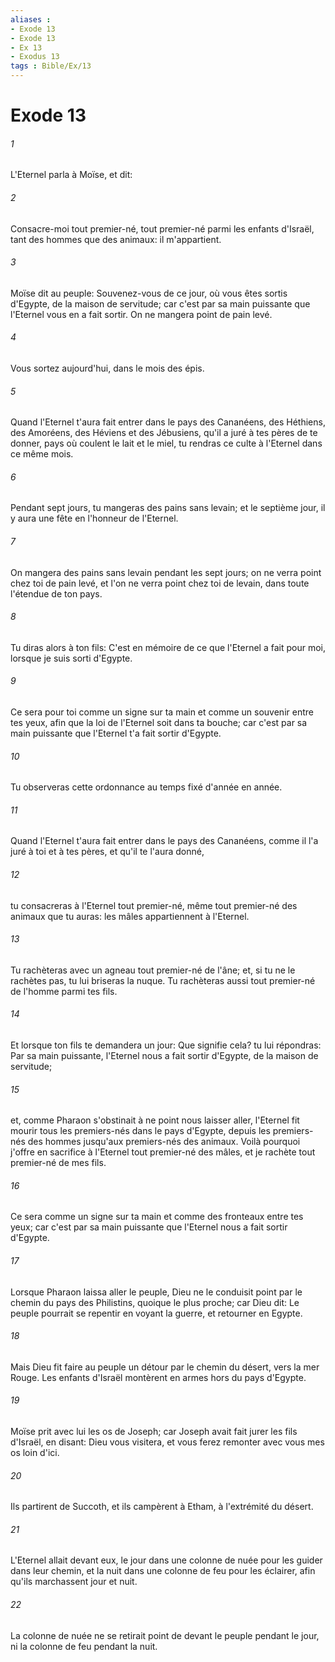 ```yaml
---
aliases : 
- Exode 13
- Exode 13
- Ex 13
- Exodus 13
tags : Bible/Ex/13
---
```


# Exode 13

###### 1
L'Eternel parla à Moïse, et dit:
###### 2
Consacre-moi tout premier-né, tout premier-né parmi les enfants d'Israël, tant des hommes que des animaux: il m'appartient.
###### 3
Moïse dit au peuple: Souvenez-vous de ce jour, où vous êtes sortis d'Egypte, de la maison de servitude; car c'est par sa main puissante que l'Eternel vous en a fait sortir. On ne mangera point de pain levé.
###### 4
Vous sortez aujourd'hui, dans le mois des épis.
###### 5
Quand l'Eternel t'aura fait entrer dans le pays des Cananéens, des Héthiens, des Amoréens, des Héviens et des Jébusiens, qu'il a juré à tes pères de te donner, pays où coulent le lait et le miel, tu rendras ce culte à l'Eternel dans ce même mois.
###### 6
Pendant sept jours, tu mangeras des pains sans levain; et le septième jour, il y aura une fête en l'honneur de l'Eternel.
###### 7
On mangera des pains sans levain pendant les sept jours; on ne verra point chez toi de pain levé, et l'on ne verra point chez toi de levain, dans toute l'étendue de ton pays.
###### 8
Tu diras alors à ton fils: C'est en mémoire de ce que l'Eternel a fait pour moi, lorsque je suis sorti d'Egypte.
###### 9
Ce sera pour toi comme un signe sur ta main et comme un souvenir entre tes yeux, afin que la loi de l'Eternel soit dans ta bouche; car c'est par sa main puissante que l'Eternel t'a fait sortir d'Egypte.
###### 10
Tu observeras cette ordonnance au temps fixé d'année en année.
###### 11
Quand l'Eternel t'aura fait entrer dans le pays des Cananéens, comme il l'a juré à toi et à tes pères, et qu'il te l'aura donné,
###### 12
tu consacreras à l'Eternel tout premier-né, même tout premier-né des animaux que tu auras: les mâles appartiennent à l'Eternel.
###### 13
Tu rachèteras avec un agneau tout premier-né de l'âne; et, si tu ne le rachètes pas, tu lui briseras la nuque. Tu rachèteras aussi tout premier-né de l'homme parmi tes fils.
###### 14
Et lorsque ton fils te demandera un jour: Que signifie cela? tu lui répondras: Par sa main puissante, l'Eternel nous a fait sortir d'Egypte, de la maison de servitude;
###### 15
et, comme Pharaon s'obstinait à ne point nous laisser aller, l'Eternel fit mourir tous les premiers-nés dans le pays d'Egypte, depuis les premiers-nés des hommes jusqu'aux premiers-nés des animaux. Voilà pourquoi j'offre en sacrifice à l'Eternel tout premier-né des mâles, et je rachète tout premier-né de mes fils.
###### 16
Ce sera comme un signe sur ta main et comme des fronteaux entre tes yeux; car c'est par sa main puissante que l'Eternel nous a fait sortir d'Egypte.
###### 17
Lorsque Pharaon laissa aller le peuple, Dieu ne le conduisit point par le chemin du pays des Philistins, quoique le plus proche; car Dieu dit: Le peuple pourrait se repentir en voyant la guerre, et retourner en Egypte.
###### 18
Mais Dieu fit faire au peuple un détour par le chemin du désert, vers la mer Rouge. Les enfants d'Israël montèrent en armes hors du pays d'Egypte.
###### 19
Moïse prit avec lui les os de Joseph; car Joseph avait fait jurer les fils d'Israël, en disant: Dieu vous visitera, et vous ferez remonter avec vous mes os loin d'ici.
###### 20
Ils partirent de Succoth, et ils campèrent à Etham, à l'extrémité du désert.
###### 21
L'Eternel allait devant eux, le jour dans une colonne de nuée pour les guider dans leur chemin, et la nuit dans une colonne de feu pour les éclairer, afin qu'ils marchassent jour et nuit.
###### 22
La colonne de nuée ne se retirait point de devant le peuple pendant le jour, ni la colonne de feu pendant la nuit.
